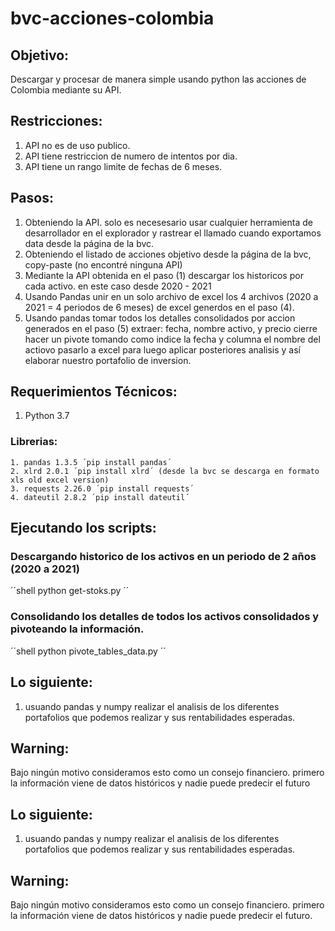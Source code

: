 # bvc-acciones-colombia

## Objetivo:
Descargar y procesar de manera simple usando python las acciones de Colombia mediante su API.

## Restricciones:
1. API no es de uso publico.
2. API tiene restriccion de numero de intentos por dia.
3. API tiene un rango limite de fechas de 6 meses.

## Pasos:
1. Obteniendo la API. solo es necesesario usar cualquier herramienta de desarrollador en el explorador
   y rastrear el llamado cuando exportamos data desde la página de la bvc.
2. Obteniendo el listado de acciones objetivo desde la página de la bvc, copy-paste (no encontré ninguna API)
4. Mediante la API obtenida en el paso (1) descargar los historicos por cada activo. en este caso desde 2020 - 2021
5. Usando Pandas unir en un solo archivo de excel los 4 archivos (2020 a 2021 = 4 periodos de 6 meses) 
   de excel generdos en el paso (4).
6. Usando pandas tomar todos los detalles consolidados por accion generados en el paso (5) extraer:
   fecha, nombre activo, y precio cierre hacer un pivote tomando como indice la fecha y columna el nombre del actiovo
   pasarlo a excel para luego aplicar posteriores analisis y así elaborar nuestro portafolio de inversion.

## Requerimientos Técnicos:
1. Python 3.7
### Librerias:
    1. pandas 1.3.5 ´pip install pandas´
    2. xlrd 2.0.1 ´pip install xlrd´ (desde la bvc se descarga en formato xls old excel version)
    3. requests 2.26.0 ´pip install requests´
    4. dateutil 2.8.2 ´pip install dateutil´

## Ejecutando los scripts:
### Descargando historico de los activos en un periodo de 2 años (2020 a 2021)
   ´´shell
        python get-stoks.py
   ´´
### Consolidando los detalles de todos los activos consolidados y pivoteando la información.
  ´´shell
      python pivote_tables_data.py
  ´´

## Lo siguiente:
1. usuando pandas y numpy realizar el analisis de los diferentes portafolios que podemos realizar y sus rentabilidades esperadas.
## Warning:
 Bajo ningún motivo consideramos esto como un consejo financiero. primero la información viene de datos históricos y nadie puede
 predecir el futuro

## Lo siguiente:
1. usuando pandas y numpy realizar el analisis de los diferentes portafolios que podemos realizar y sus rentabilidades esperadas.
## Warning:
 Bajo ningún motivo consideramos esto como un consejo financiero. primero la información viene de datos históricos y nadie puede
 predecir el futuro.
